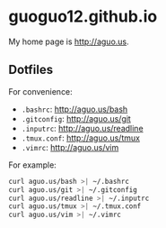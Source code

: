 # guoguo12.github.io
My home page is http://aguo.us.

## Dotfiles

For convenience:

* `.bashrc`: http://aguo.us/bash
* `.gitconfig`: http://aguo.us/git
* `.inputrc`: http://aguo.us/readline
* `.tmux.conf`: http://aguo.us/tmux
* `.vimrc`: http://aguo.us/vim

For example:

```bash
curl aguo.us/bash >| ~/.bashrc
curl aguo.us/git >| ~/.gitconfig
curl aguo.us/readline >| ~/.inputrc
curl aguo.us/tmux >| ~/.tmux.conf
curl aguo.us/vim >| ~/.vimrc
```
